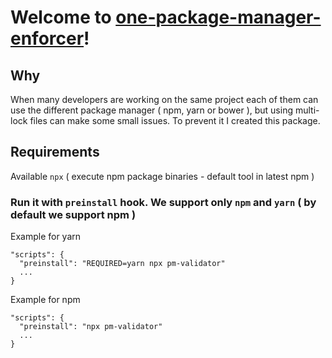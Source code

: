 # Welcome to **[one-package-manager-enforcer](https://github.com/sztadii/one-package-manager-enforcer)**!

## Why

When many developers are working on the same project each of them can use the different package manager ( npm, yarn or bower ),
but using multi-lock files can make some small issues. 
To prevent it I created this package.

## Requirements

Available `npx` ( execute npm package binaries - default tool in latest npm )

### Run it with `preinstall` hook. We support only `npm` and `yarn` ( by default we support npm )

Example for yarn
```
"scripts": {
  "preinstall": "REQUIRED=yarn npx pm-validator"
  ...
}
```

Example for npm
``` 
"scripts": {
  "preinstall": "npx pm-validator"
  ...
}
```
